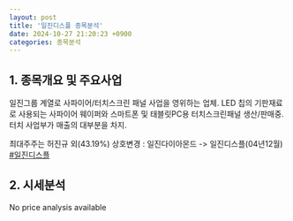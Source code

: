 ```yaml
---
layout: post
title: '일진디스플 종목분석'
date: 2024-10-27 21:20:23 +0900
categories: 종목분석
---
```


## 1. 종목개요 및 주요사업

일진그룹 계열로 사파이어/터치스크린 패널 사업을 영위하는 업체. LED 칩의 기판재료로 사용되는 사파이어 웨이퍼와 스마트폰 및 태블릿PC용 터치스크린패널 생산/판매중. 터치 사업부가 매출의 대부분을 차지.

최대주주는 허진규 외(43.19%) 상호변경 : 일진다이아몬드 -> 일진디스플(04년12월)
[#일진디스플](#)

## 2. 시세분석

No price analysis available
